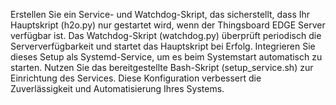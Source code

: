 Erstellen Sie ein Service- und Watchdog-Skript, das sicherstellt, dass Ihr Hauptskript (h2o.py) nur gestartet wird, wenn der Thingsboard EDGE Server verfügbar ist. Das Watchdog-Skript (watchdog.py) überprüft periodisch die Serververfügbarkeit und startet das Hauptskript bei Erfolg. Integrieren Sie dieses Setup als Systemd-Service, um es beim Systemstart automatisch zu starten. Nutzen Sie das bereitgestellte Bash-Skript (setup_service.sh) zur Einrichtung des Services. Diese Konfiguration verbessert die Zuverlässigkeit und Automatisierung Ihres Systems.